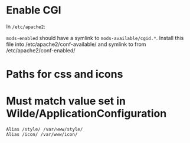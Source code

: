 # Enable CGI

In `/etc/apache2`:

`mods-enabled` should have a symlink to `mods-available/cgid.*`.
Install this file into /etc/apache2/conf-available/ and symlink to from 
/etc/apache2/conf-enabled/

# Paths for css and icons
#
# Must match value set in Wilde/ApplicationConfiguration

    Alias /style/ /var/www/style/
    Alias /icon/ /var/www/icon/
